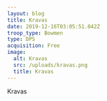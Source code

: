 ```yaml
---
layout: blog
title: Kravas
date: 2019-12-16T03:05:51.042Z
troop_type: Bowmen
type: DPS
acquisition: Free
image:
  alt: Kravas
  src: /uploads/kravas.png
  title: Kravas
---
```

Kravas

